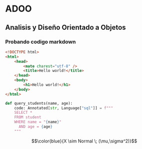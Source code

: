 # ADOO
## Analisis y Diseño Orientado a Objetos
### Probando codigo markdown

```html
<!DOCTYPE html>
<html>
    <head>
        <mate charest="utf-8" />
        <title>Hello world!</title>
    </head>
    <body>
        <h1>Hello world!</h1>
    </body>
</html>
```
```python
def query_students(name, age):
    code: Annotated[str, Language["sql"]] = f"""
    SELECT *
    FROM student
    WHERE name = "{name}"
      AND age = {age}
    """
```

$$\color{blue}{X \sim Normal \; (\mu,\sigma^2)}$$


